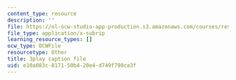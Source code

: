 ```yaml
---
content_type: resource
description: ''
file: https://ol-ocw-studio-app-production.s3.amazonaws.com/courses/res-18-006-calculus-revisited-single-variable-calculus-fall-2010/e10a083c817150b420e4d749f790ca3f_3Dz59nKUafo.srt
file_type: application/x-subrip
learning_resource_types: []
ocw_type: OCWFile
resourcetype: Other
title: 3play caption file
uid: e10a083c-8171-50b4-20e4-d749f790ca3f
---
```


